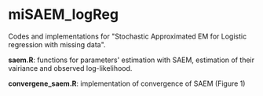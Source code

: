 # miSAEM_logReg
Codes and implementations for "Stochastic Approximated EM for Logistic regression with missing data".

**saem.R**: functions for parameters' estimation with SAEM, estimation of their vairiance and observed log-likelihood.

**convergene_saem.R**: implementation of convergence of SAEM (Figure 1)
